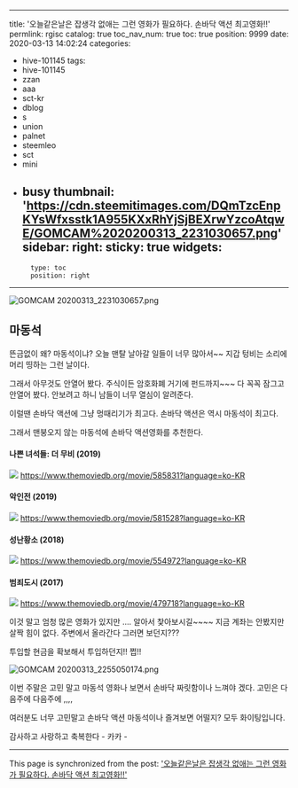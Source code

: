 
---
title: '오늘같은날은 잡생각 없애는 그런 영화가 필요하다. 손바닥 액션 최고영화!!'
permlink: rgisc
catalog: true
toc_nav_num: true
toc: true
position: 9999
date: 2020-03-13 14:02:24
categories:
- hive-101145
tags:
- hive-101145
- zzan
- aaa
- sct-kr
- dblog
- s
- union
- palnet
- steemleo
- sct
- mini
- busy
thumbnail: 'https://cdn.steemitimages.com/DQmTzcEnpKYsWfxsstk1A955KXxRhYjSjBEXrwYzcoAtqwE/GOMCAM%2020200313_2231030657.png'
sidebar:
    right:
        sticky: true
widgets:
    -
        type: toc
        position: right
---


![GOMCAM 20200313_2231030657.png](https://cdn.steemitimages.com/DQmTzcEnpKYsWfxsstk1A955KXxRhYjSjBEXrwYzcoAtqwE/GOMCAM%2020200313_2231030657.png)

## 마동석

뜬금없이 왜? 마동석이냐?
오늘 맨탈 날아갈 일들이 너무 많아서~~
지갑 텅비는 소리에 머리 띵하는 그런 날이다.

그래서 아무것도 안열어 봤다. 
주식이든 암호화폐 거기에 펀드까지~~~
다 꼭꼭 잠그고 안열어 봤다. 
안보려고 하니 남들이 너무 열심이 알려준다.

이럴땐 손바닥 액션에 그냥 멍때리기가 최고다.
손바닥 액션은 역시 마동석이 최고다.

그래서 맨붕오지 않는 마동석에 손바닥 액션영화를 추천한다. 

#### 나쁜 녀석들: 더 무비 (2019)
![](https://image.tmdb.org/t/p/w220_and_h330_face/tKaXyzUDXaWRWj5XC96Ousr9lJV.jpg)
https://www.themoviedb.org/movie/585831?language=ko-KR

#### 악인전 (2019)
![](https://image.tmdb.org/t/p/w220_and_h330_face/az4OVqXbFVaHoZlktcm7oCm0LZo.jpg)
https://www.themoviedb.org/movie/581528?language=ko-KR

#### 성난황소 (2018)
![](https://image.tmdb.org/t/p/w220_and_h330_face/xiVHlQ4aUyeQQFngyGEounzcYlX.jpg)
https://www.themoviedb.org/movie/554972?language=ko-KR

#### 범죄도시 (2017)
![](https://image.tmdb.org/t/p/w220_and_h330_face/6ABcDZKMEITg8bMwtGMh6ApKIm7.jpg)
https://www.themoviedb.org/movie/479718?language=ko-KR


이것 말고 엄청 많은 영화가 있지만 ....
알아서 찿아보시길~~~~ 지금 계좌는 안봤지만 살짝 힘이 없다.
주변에서 올라간다 그러면 보던지???  

투입할 현금을 확보해서 투입하던지!!  쩝!!

![GOMCAM 20200313_2255050174.png](https://cdn.steemitimages.com/DQmSx9MV5nVBm6mApDiAqTeubc1CwafNAm6EJ84fnyHno4L/GOMCAM%2020200313_2255050174.png)


이번 주말은 고민 말고 마동석 영화나 보면서 손바닥 짜릿함이나 
느껴야 겠다.  고민은 다음주에 다음주에 ,,,,

여러분도 너무 고민말고 손바닥 액션 마동석이나 즐겨보면 어떨지?
모두 화이팅입니다.

감사하고 사랑하고 축복한다 - 카카 -

- - -

This page is synchronized from the post: ['오늘같은날은 잡생각 없애는 그런 영화가 필요하다. 손바닥 액션 최고영화!!'](https://steemit.com/@kibumh/rgisc)
